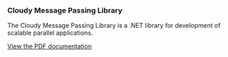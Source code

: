 ### Cloudy Message Passing Library

The Cloudy Message Passing Library is a .NET library for development of scalable parallel applications.

[View the PDF documentation](https://github.com/eigenein/cloudy/raw/master/Documentation/Cloudy%20Message%20Passing%20Library.pdf)